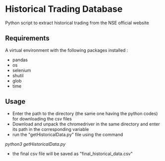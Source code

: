 # Historical Trading Database

Python script to extract historical trading from the NSE official website 

## Requirements ##
A virtual environment with the following packages installed : 

* pandas
* os
* selenium
* shutil
* glob
* time

## Usage ##

* Enter the path to the directory (the same one having the python codes) for downloading the csv files
* Download and unpack the chromedriver in the same directory and enter its path in the corresponding variable
* run the "getHistoricalData.py" file using the command 

_python3 getHistoricalData.py_ 

* the final csv file will be saved as "final_historical_data.csv" 



